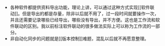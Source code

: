 - 各种软件都提供资料导出功能，理论上讲，可以通过这种方式实现[[软件联动]]。但是导出的都是存量，除非以后就不用了，过一段时间就要操作一次，并且还需要记录哪些已经导出，哪些没有导出，并不方便。这也是工作流和软件联动的区别。我以前标注软件联动的很多做法实际上可以称为工作流的一部分。
- 非自动化同步的问题就是[[版本控制]]难题，混乱以后就不再愿意整理。
